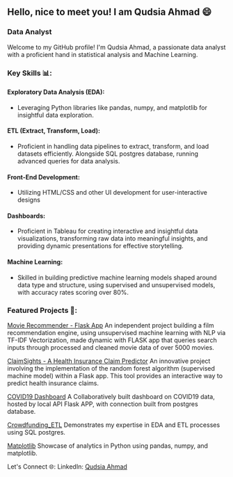 ## Hello, nice to meet you! I am Qudsia Ahmad 😄
### Data Analyst
Welcome to my GitHub profile! I'm Qudsia Ahmad, a passionate data analyst with a proficient hand in statistical analysis and Machine Learning.

### Key Skills 📊:
#### Exploratory Data Analysis (EDA):
- Leveraging Python libraries like pandas, numpy, and matplotlib for insightful data exploration.

#### ETL (Extract, Transform, Load):
- Proficient in handling data pipelines to extract, transform, and load datasets efficiently. Alongside SQL postgres database, running advanced queries for data analysis.

#### Front-End Development:
- Utilizing HTML/CSS and other UI development for user-interactive designs

#### Dashboards:
- Proficient in Tableau for creating interactive and insightful data visualizations, transforming raw data into meaningful insights, and providing dynamic presentations for effective storytelling.

#### Machine Learning:
- Skilled in building predictive machine learning models shaped around data type and structure, using supervised and unsupervised models, with accuracy rates scoring over 80%. 

### Featured Projects 🚀:
[Movie Recommender - Flask App](https://github.com/qudsia99/movie_recommender)
An independent project building a film recommendation engine, using unsupervised machine learning with NLP via TF-IDF Vectorization, made dynamic with FLASK app that queries search inputs through processed and cleaned movie data of over 5000 movies.

[ClaimSights - A Health Insurance Claim Predictor](https://github.com/Yasmin-9/ClaimSights)
An innovative project involving the implementation of the random forest algorithm (supervised machine model) within a Flask app. This tool provides an interactive way to predict health insurance claims.

[COVID19 Dashboard](https://github.com/qudsia99/covid19-dashboard) 
A Collaboratively built dashboard on COVID19 data, hosted by local API Flask APP, with connection built from postgres database.

[Crowdfunding_ETL](https://github.com/Lovepreet008/Crowdfunding_ETL)
Demonstrates my expertise in EDA and ETL processes using SQL postgres.

[Matplotlib](https://github.com/qudsia99/matplotlib-challenge)
Showcase of analytics in Python using pandas, numpy, and matplotlib.


Let's Connect 🌐:
LinkedIn: [Qudsia Ahmad](www.linkedin.com/in/qudsia-ahmad-92b18515a)
